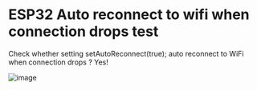# ESP32 Auto reconnect to wifi when connection drops test

Check whether setting setAutoReconnect(true); auto reconnect to WiFi when connection drops ? Yes! 

![image](https://user-images.githubusercontent.com/7474406/138019714-44fb6e80-acb3-4746-a0fd-7b6c5dfb946d.png)

